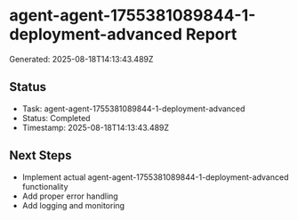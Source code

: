 # agent-agent-1755381089844-1-deployment-advanced Report

Generated: 2025-08-18T14:13:43.489Z

## Status
- Task: agent-agent-1755381089844-1-deployment-advanced
- Status: Completed
- Timestamp: 2025-08-18T14:13:43.489Z

## Next Steps
- Implement actual agent-agent-1755381089844-1-deployment-advanced functionality
- Add proper error handling
- Add logging and monitoring
